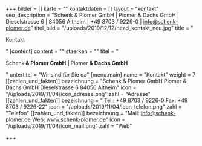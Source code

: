 +++
bilder = []
karte = ""
kontaktdaten = []
layout = "kontakt"
seo_description = "Schenk & Plomer GmbH | Plomer & Dachs GmbH | Dieselstrasse 6 | 84056 Altheim | +49 8703 / 9226-0 | info@schenk-plomer.de"
titel_bild = "/uploads/2019/12/12/head_kontakt_neu.jpg"
title = "<p>Kontakt</p>"
[content]
content = ""
staerken = ""
titel = "<p>Schenk<strong> &amp; Plomer GmbH | </strong>Plomer<strong> &amp; Dachs GmbH</strong></p>"
untertitel = "Wir sind für Sie da"
[menu.main]
name = "Kontakt"
weight = 7
[[zahlen_und_fakten]]
bezeichnung = "Schenk & Plomer GmbH Plomer & Dachs GmbH Dieselstrasse 6  84056 Altheim"
icon = "/uploads/2019/11/04/icon_adresse.png"
zahl = "Adresse"
[[zahlen_und_fakten]]
bezeichnung = " Tel.: +49 8703 / 9226-0  Fax: +49 8703 / 9226-22"
icon = "/uploads/2019/11/04/icon_telefon.png"
zahl = "Telefon"
[[zahlen_und_fakten]]
bezeichnung = "Mail: info@schenk-plomer.de Web: www.schenk-plomer.de"
icon = "/uploads/2019/11/04/icon_mail.png"
zahl = "Web"

+++
